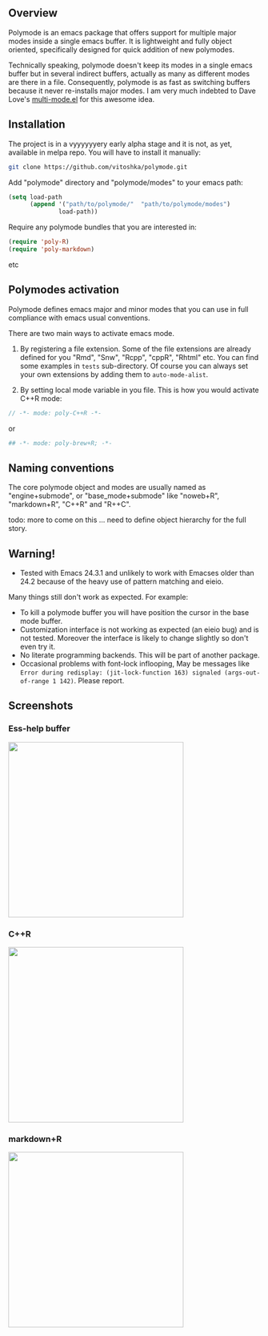 
## Overview

Polymode is an emacs package that offers support for multiple major modes inside
a single emacs buffer. It is lightweight and fully object oriented, specifically
designed for quick addition of new polymodes.

Technically speaking, polymode doesn't keep its modes in a single emacs buffer
but in several indirect buffers, actually as many as different modes are there
in a file. Consequently, polymode is as fast as switching buffers because it
never re-installs major modes. I am very much indebted to Dave Love's
[multi-mode.el](http://www.loveshack.ukfsn.org/emacs/multi-mode.el) for this
awesome idea.


## Installation 

The project is in a vyyyyyyery early alpha stage and it is not, as yet, available in
melpa repo. You will have to install it manually:

```sh
git clone https://github.com/vitoshka/polymode.git
```

Add "polymode" directory and "polymode/modes" to your emacs path:

```lisp 
(setq load-path
      (append '("path/to/polymode/"  "path/to/polymode/modes")
              load-path))
```

Require any polymode bundles that you are interested in:

```lisp
(require 'poly-R)
(require 'poly-markdown)
```

etc


## Polymodes activation

Polymode defines emacs major and minor modes that you can use in full compliance
with emacs usual conventions.

There are two main ways to activate emacs mode. 

   1. By registering a file extension. Some of the file extensions are already
defined for you "Rmd", "Snw", "Rcpp", "cppR", "Rhtml" etc. You can find some
examples in `tests` sub-directory. Of course you can always set your own
extensions by adding them to `auto-mode-alist`.

   1. By setting local mode variable in you file. This is how you would activate C++R mode:
   
   ```c++
   // -*- mode: poly-C++R -*-
   ```
   or 
   ```sh
   ## -*- mode: poly-brew+R; -*-
   ```


## Naming conventions 

The core polymode object and modes are usually named as "engine+submode", or
"base_mode+submode" like "noweb+R", "markdown+R", "C++R" and "R++C". 

todo: more to come on this ... need to define object hierarchy for the full story.


## Warning!

   * Tested with Emacs 24.3.1 and unlikely to work with Emacses older
     than 24.2 because of the heavy use of pattern matching and eieio.
   
Many things still don't work as expected. For example:
    
   * To kill a polymode buffer you will have position the cursor in the base mode buffer. 
   * Customization interface is not working as expected (an eieio bug) and is
     not tested. Moreover the interface is likely to change slightly so don't
     even try it.
   * No literate programming backends. This will be part of another package.
   * Occasional problems with font-lock inflooping, May be messages like `Error
     during redisplay: (jit-lock-function 163) signaled (args-out-of-range 1
     142)`. Please report.
     
     
## Screenshots

### Ess-help buffer

<img src="img/ess-help.png" width="350px"/>

### C++R
<img src="img/cppR.png" width="350px"/>

### markdown+R

<img src="img/Rmd.png" width="350px"/>




